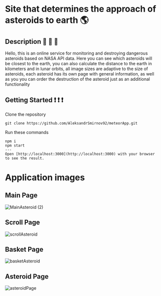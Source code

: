 # Site that determines the approach of asteroids to earth &#127758;
## Description 	&#128172; 	&#128172; 	&#128172;
Hello, this is an online service for monitoring and destroying dangerous asteroids based on NASA API data. Here you can see which asteroids will be closest to the earth, you can also calculate the distance to the earth in kilometers and in lunar orbits, all image sizes are adaptive to the size of asteroids, each asteroid has its own page with general information, as well as you you can order the destruction of the asteroid just as an additional functionality
## Getting Started 	&#10071;	&#10071;	&#10071;
Clone the repository
```
git clone https://github.com/AleksandrSmirnov92/meteorApp.git
```
Run these commands
```
npm i
npm start
---
Open [http://localhost:3000](http://localhost:3000) with your browser to see the result.
```
# Application images
## Main Page
![MainAsteroid (2)](https://github.com/AleksandrSmirnov92/meteorApp/assets/83553039/e79b6324-31fe-4171-8f94-f347110f0a0d)
## Scroll Page
![scrollAsteroid](https://github.com/AleksandrSmirnov92/meteorApp/assets/83553039/21c57e13-31b5-4632-b2c2-cdf78f6198eb)
## Basket Page
![basketAsteroid](https://github.com/AleksandrSmirnov92/meteorApp/assets/83553039/4c77c317-91d3-426c-ae1c-7868098ce577)
## Asteroid Page
![asteroidPage](https://github.com/AleksandrSmirnov92/meteorApp/assets/83553039/b2f4db8c-6cf2-4544-87d8-0b24f67f39be)
